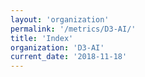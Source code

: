 ```yaml
---
layout: 'organization'
permalink: '/metrics/D3-AI/'
title: 'Index'
organization: 'D3-AI'
current_date: '2018-11-18'
---
```

